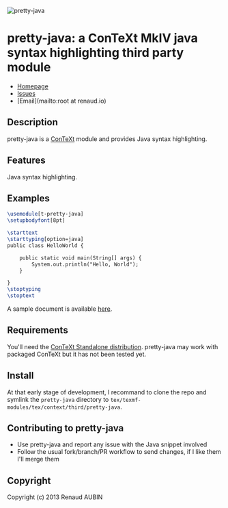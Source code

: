 <!--- coding: utf-8; fill-column: 80 --->
![pretty-java](https://raw.github.com/nibua-r/pretty-java/rework-jls-se7/pretty-java_greeter.png)

# pretty-java: a ConTeXt MkIV java syntax highlighting third party module

* [Homepage](https://github.com/nibua-r/pretty-java#readme)
* [Issues](https://github.com/nibua-r/pretty-java/issues)
* [Email](mailto:root at renaud.io)

## Description

pretty-java is a [ConTeXt](http://wiki.contextgarden.net/Main_Page) module and provides Java syntax
highlighting.

## Features

Java syntax highlighting.

## Examples

```tex
\usemodule[t-pretty-java]
\setupbodyfont[8pt]

\starttext
\starttyping[option=java]
public class HelloWorld {

    public static void main(String[] args) {
        System.out.println("Hello, World");
    }

}
\stoptyping
\stoptext
```

A sample document is available
[here](https://github.com/nibua-r/pretty-java/blob/rework-jls-se7/doc/context/third/pretty-java/test.pdf?raw=true).

## Requirements

You'll need the [ConTeXt Standalone distribution](http://wiki.contextgarden.net/ConTeXt_Standalone).
pretty-java may work with packaged ConTeXt but it has not been tested yet.

## Install

At that early stage of development, I recommand to clone the repo and symlink the `pretty-java`
directory to `tex/texmf-modules/tex/context/third/pretty-java`.

## Contributing to pretty-java

* Use pretty-java and report any issue with the Java snippet involved
* Follow the usual fork/branch/PR workflow to send changes, if I like them I'll merge them

## Copyright

Copyright (c) 2013 Renaud AUBIN
